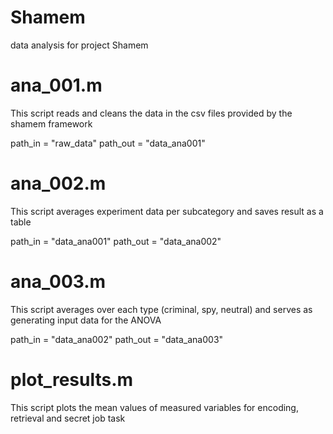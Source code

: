 # Shamem
data analysis for project Shamem

# ana_001.m
This script reads and cleans the data in the csv files provided by the shamem framework

path_in  = "raw_data"
path_out = "data_ana001"

# ana_002.m
This script averages experiment data per subcategory and saves result as a table

path_in  = "data_ana001"
path_out = "data_ana002"

# ana_003.m
This script averages over each type (criminal, spy, neutral) and serves as generating input data for the ANOVA

path_in  = "data_ana002"
path_out = "data_ana003"


# plot_results.m
This script plots the mean values of measured variables for encoding, retrieval and secret job task
